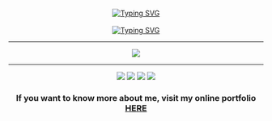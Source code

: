 <br>

<div align="center">
 <a href="https://git.io/typing-svg">
  <img src="https://github.com/gabrielsoaresceravolo/gabrielsoaresceravolo/assets/132103393/19610072-e289-42e2-875a-3663175949aa" alt="Typing SVG" />
 </a>
</div>

<br>

<div align="center">
 <a href="https://git.io/typing-svg">
  <img src="https://readme-typing-svg.demolab.com?font=Consolas&size=30&duration=3000&pause=3000&color=FFFFFF&center=true&vCenter=true&random=false&width=435&lines=Welcome+to+My+Profile" alt="Typing SVG" />
 </a>
</div>

<hr>

 <p align="center">
  <a href="https://skillicons.dev">
    <img src="https://skillicons.dev/icons?i=git,bash,linux,kali,aws,gcp,azure,py,c,cpp" />
  </a>
 </p>

<hr

<br>

<div align="center">
 <a href="mailto:contato@gabriel.ceravolo26.tech"><img src="https://img.shields.io/badge/-Gmail-DB4437?style=for-the-badge&logo=gmail&logoColor=white" target="_blank"></a>
 <a href="https://www.linkedin.com/in/gabriel-soares-ceravolo-29940a21a" target="_blank"><img src="https://img.shields.io/badge/-LinkedIn-0077B5?style=for-the-badge&logo=linkedin&logoColor=white" target="_blank"></a>
 <a href="https://wa.me/5518981421463"><img src="https://img.shields.io/badge/WhatsApp-25D366?style=for-the-badge&logo=whatsapp&logoColor=white" target="_blank"></a>
 <a href="https://t.me/share/url?url=https://t.me/@GabrielStrider"><img src="https://img.shields.io/badge/Telegram-2CA5E0?style=for-the-badge&logo=telegram&logoColor=white" target="_blank"></a>
</div>

<div align="center">
 <p>
  <h3>If you want to know more about me, visit my online portfolio <a href="https://gabrielsoaresceravolo.github.io">HERE</a></h3>
 </p>
</div>
